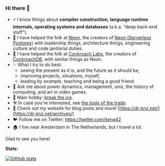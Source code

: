 ### Hi there 👋

- ⚡ I know things about **compiler construction, language runtime internals, operating systems and databases** (a.k.a. “deep back-end stuff”).
- 🏣 I have helped the folk at [Neon](https://neon.tech), the creators of [Neon (Serverless Postgres)](https://github.com/neondatabase/neon) with leadership things, architecture things, engineering culture and code janitorial duties.
- 🏣 I have helped the folk at [Cockroach Labs](http://cockroachlabs.com), the creators of [CockroachDB](https://github.com/cockroachdb/cockroach),
  with similar things as Neon.
- ✨ What I try to do best:
  - seeing the present as it is, and the future as it should be,
  - improving projects, situations, myself,
  - leading by example, teaching and being a good friend.
- 💬 Ask me about power dynamics, management, unix, the history of computing, and art in video games.
- 🌱 Main hobby: [break the ice](https://breaktheice.social).
- ⚒ In case you're interested, see [the tools of the trade](workspace.md).
- 🔗 Check out my website for blog posts and more! [https://dr-knz.net/](https://dr-knz.net/archives/)
- 🐦 Follow me on Twitter: https://twitter.com/kena42
- 🏠 I live near Amsterdam in The Netherlands, but I travel a lot.

Glad to see you here!

**Stats:**

[![GitHub stats](https://github-readme-stats.vercel.app/api?username=knz&theme=dark&show_icons=true)](https://github.com/anuraghazra/github-readme-stats)

